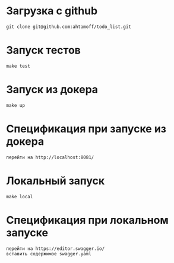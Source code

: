 # Загрузка с github
    git clone git@github.com:ahtamoff/todo_list.git

# Запуск тестов
    make test
# Запуск из докера
    make up
# Спецификация при запуске из докера
    перейти на http://localhost:8081/
# Локальный запуск
    make local
# Спецификация при локальном запуске
    перейти на https://editor.swagger.io/
    вставить содержимое swagger.yaml

